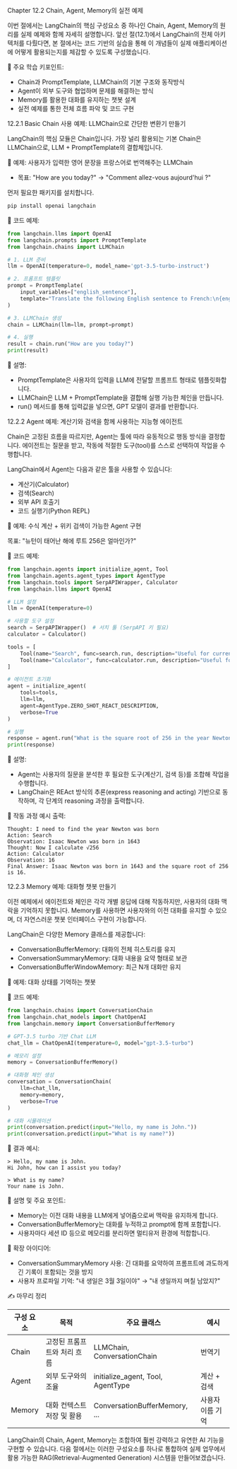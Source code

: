 Chapter 12.2 Chain, Agent, Memory의 실전 예제

이번 절에서는 LangChain의 핵심 구성요소 중 하나인 Chain, Agent, Memory의 원리를 실제 예제와 함께 자세히 설명합니다. 앞선 절(12.1)에서 LangChain의 전체 아키텍처를 다뤘다면, 본 절에서는 코드 기반의 실습을 통해 이 개념들이 실제 애플리케이션에 어떻게 활용되는지를 체감할 수 있도록 구성했습니다.

📘 주요 학습 키포인트:

- Chain과 PromptTemplate, LLMChain의 기본 구조와 동작방식
- Agent이 외부 도구와 협업하며 문제를 해결하는 방식
- Memory를 활용한 대화를 유지하는 챗봇 설계
- 실전 예제를 통한 전체 흐름 파악 및 코드 구현



12.2.1 Basic Chain 사용 예제: LLMChain으로 간단한 변환기 만들기

LangChain의 핵심 모듈은 Chain입니다. 가장 널리 활용되는 기본 Chain은 LLMChain으로, LLM + PromptTemplate의 결합체입니다.

🧪 예제: 사용자가 입력한 영어 문장을 프랑스어로 번역해주는 LLMChain

- 목표: "How are you today?" → "Comment allez-vous aujourd'hui ?"

먼저 필요한 패키지를 설치합니다.  

```bash
pip install openai langchain
```

🔧 코드 예제:

```python
from langchain.llms import OpenAI
from langchain.prompts import PromptTemplate
from langchain.chains import LLMChain

# 1. LLM 준비
llm = OpenAI(temperature=0, model_name='gpt-3.5-turbo-instruct')

# 2. 프롬프트 템플릿
prompt = PromptTemplate(
    input_variables=["english_sentence"],
    template="Translate the following English sentence to French:\n{english_sentence}"
)

# 3. LLMChain 생성
chain = LLMChain(llm=llm, prompt=prompt)

# 4. 실행
result = chain.run("How are you today?")
print(result)
```

📌 설명:

- PromptTemplate은 사용자의 입력을 LLM에 전달할 프롬프트 형태로 템플릿화합니다.
- LLMChain은 LLM + PromptTemplate을 결합해 실행 가능한 체인을 만듭니다.
- run() 메서드를 통해 입력값을 넣으면, GPT 모델이 결과를 반환합니다.



12.2.2 Agent 예제: 계산기와 검색을 함께 사용하는 지능형 에이전트

Chain은 고정된 흐름을 따르지만, Agent는 툴에 따라 유동적으로 행동 방식을 결정합니다. 에이전트는 질문을 받고, 작동에 적절한 도구(tool)를 스스로 선택하여 작업을 수행합니다.

LangChain에서 Agent는 다음과 같은 툴을 사용할 수 있습니다:

- 계산기(Calculator)
- 검색(Search)
- 외부 API 호출기
- 코드 실행기(Python REPL)

🧪 예제: 수식 계산 + 위키 검색이 가능한 Agent 구현

목표: "뉴턴이 태어난 해에 루트 256은 얼마인가?"

🔧 코드 예제:

```python
from langchain.agents import initialize_agent, Tool
from langchain.agents.agent_types import AgentType
from langchain.tools import SerpAPIWrapper, Calculator
from langchain.llms import OpenAI

# LLM 설정
llm = OpenAI(temperature=0)

# 사용할 도구 설정
search = SerpAPIWrapper()  # 서치 툴 (SerpAPI 키 필요)
calculator = Calculator()

tools = [
    Tool(name="Search", func=search.run, description="Useful for current events or historical facts"),
    Tool(name="Calculator", func=calculator.run, description="Useful for math calculations")
]

# 에이전트 초기화
agent = initialize_agent(
    tools=tools,
    llm=llm,
    agent=AgentType.ZERO_SHOT_REACT_DESCRIPTION,
    verbose=True
)

# 실행
response = agent.run("What is the square root of 256 in the year Newton was born?")
print(response)
```

📌 설명:

- Agent는 사용자의 질문을 분석한 후 필요한 도구(계산기, 검색 등)를 조합해 작업을 수행합니다.
- LangChain은 REAct 방식의 추론(express reasoning and acting) 기반으로 동작하며, 각 단계의 reasoning 과정을 출력합니다.

🧠 작동 과정 예시 출력:

```
Thought: I need to find the year Newton was born
Action: Search
Observation: Isaac Newton was born in 1643
Thought: Now I calculate √256
Action: Calculator
Observation: 16
Final Answer: Isaac Newton was born in 1643 and the square root of 256 is 16.
```



12.2.3 Memory 예제: 대화형 챗봇 만들기

이전 예제에서 에이전트와 체인은 각각 개별 응답에 대해 작동하지만, 사용자의 대화 맥락을 기억하지 못합니다. Memory를 사용하면 사용자와의 이전 대화를 유지할 수 있으며, 더 자연스러운 챗봇 인터페이스 구현이 가능합니다.

LangChain은 다양한 Memory 클래스를 제공합니다:

- ConversationBufferMemory: 대화의 전체 히스토리를 유지
- ConversationSummaryMemory: 대화 내용을 요약 형태로 보관
- ConversationBufferWindowMemory: 최근 N개 대화만 유지

🧪 예제: 대화 상태를 기억하는 챗봇

🔧 코드 예제:

```python
from langchain.chains import ConversationChain
from langchain.chat_models import ChatOpenAI
from langchain.memory import ConversationBufferMemory

# GPT-3.5 turbo 기반 Chat LLM
chat_llm = ChatOpenAI(temperature=0, model="gpt-3.5-turbo")

# 메모리 설정
memory = ConversationBufferMemory()

# 대화형 체인 생성
conversation = ConversationChain(
    llm=chat_llm,
    memory=memory,
    verbose=True
)

# 대화 시뮬레이션
print(conversation.predict(input="Hello, my name is John."))
print(conversation.predict(input="What is my name?"))
```

📌 결과 예시:

```
> Hello, my name is John.
Hi John, how can I assist you today?

> What is my name?
Your name is John.
```

📌 설명 및 주요 포인트:

- Memory는 이전 대화 내용을 LLM에게 넣어줌으로써 맥락을 유지하게 합니다.
- ConversationBufferMemory는 대화를 누적하고 prompt에 함께 포함합니다.
- 사용자마다 세션 ID 등으로 메모리를 분리하면 멀티유저 환경에 적합합니다.

📌 확장 아이디어:

- ConversationSummaryMemory 사용: 긴 대화를 요약하여 프롬프트에 과도하게 긴 기록이 포함되는 것을 방지
- 사용자 프로파일 기억: "내 생일은 3월 3일이야" → "내 생일까지 며칠 남았지?"



✍️ 마무리 정리

| 구성 요소 | 목적                             | 주요 클래스                              | 예시 |
|------------|----------------------------------|-------------------------------------------|------|
| Chain       | 고정된 프롬프트와 처리 흐름           | LLMChain, ConversationChain               | 번역기 |
| Agent       | 외부 도구와의 조율                | initialize_agent, Tool, AgentType         | 계산 + 검색 |
| Memory      | 대화 컨텍스트 저장 및 활용        | ConversationBufferMemory, ...             | 사용자 이름 기억 |

LangChain의 Chain, Agent, Memory는 조합하여 훨씬 강력하고 유연한 AI 기능을 구현할 수 있습니다. 다음 절에서는 이러한 구성요소를 하나로 통합하여 실제 업무에서 활용 가능한 RAG(Retrieval-Augmented Generation) 시스템을 만들어보겠습니다.